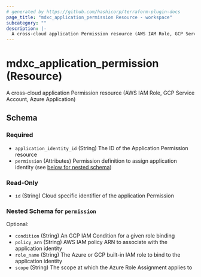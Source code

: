 ```yaml
---
# generated by https://github.com/hashicorp/terraform-plugin-docs
page_title: "mdxc_application_permission Resource - workspace"
subcategory: ""
description: |-
  A cross-cloud application Permission resource (AWS IAM Role, GCP Service Account, Azure Application)
---
```


# mdxc_application_permission (Resource)

A cross-cloud application Permission resource (AWS IAM Role, GCP Service Account, Azure Application)



<!-- schema generated by tfplugindocs -->
## Schema

### Required

- `application_identity_id` (String) The ID of the Application Permission resource
- `permission` (Attributes) Permission definition to assign application identity (see [below for nested schema](#nestedatt--permission))

### Read-Only

- `id` (String) Cloud specific identifier of the application Permission

<a id="nestedatt--permission"></a>
### Nested Schema for `permission`

Optional:

- `condition` (String) An GCP IAM Condition for a given role binding
- `policy_arn` (String) AWS IAM policy ARN to associate with the application identity
- `role_name` (String) The Azure or GCP built-in IAM role to bind to the application identity
- `scope` (String) The scope at which the Azure Role Assignment applies to
